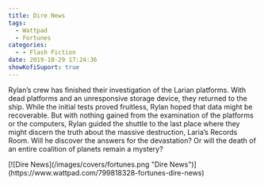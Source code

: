 ```yaml
---
title: Dire News
tags:
  - Wattpad
  - Fortunes
categories:
  - - Flash Fiction
date: 2019-10-29 17:24:36
showKofiSuport: true
---
```


Rylan’s crew has finished their investigation of the Larian platforms. With dead platforms and an unresponsive storage device, they returned to the ship. While the initial tests proved fruitless, Rylan hoped that data might be recoverable. But with nothing gained from the examination of the platforms or the computers, Rylan guided the shuttle to the last place where they might discern the truth about the massive destruction, Laria’s Records Room.<!-- more --> Will he discover the answers for the devastation? Or will the death of an entire coalition of planets remain a mystery?

<div class="center">[![Dire News](/images/covers/fortunes.png "Dire News")](https://www.wattpad.com/799818328-fortunes-dire-news)</div>